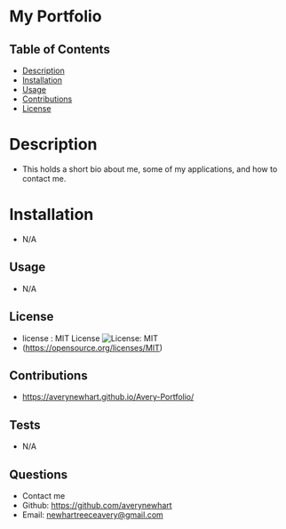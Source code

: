# My Portfolio
 
  ## Table of Contents

  * [Description](#description)
  * [Installation](#installation)
  * [Usage](#usage)
  * [Contributions](#contributions)
  * [License](#license)
  
  # Description
  - This holds a short bio about me, some of my applications, and how to contact me.

  # Installation
  - N/A

  ## Usage
  - N/A

  ## License
  - license : MIT License ![License: MIT](https://img.shields.io/badge/License-MIT-yellow.svg)
  - (https://opensource.org/licenses/MIT)

  ## Contributions
  - https://averynewhart.github.io/Avery-Portfolio/

  ## Tests
  - N/A

  ## Questions
  - Contact me
  - Github: https://github.com/averynewhart
  - Email: newhartreeceavery@gmail.com
